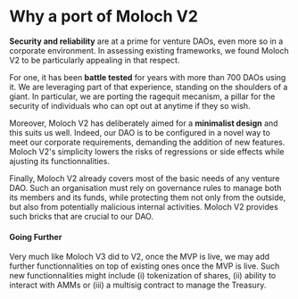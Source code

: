 # Why a port of Moloch V2

**Security and reliability** are at a prime for venture DAOs, even more so in a corporate environment. In assessing existing frameworks, we found Moloch V2 to be particularly appealing in that respect.

For one, it has been **battle tested** for years with more than 700 DAOs using it. We are leveraging part of that experience, standing on the shoulders of a giant. In particular, we are porting the ragequit mecanism, a pillar for the security of individuals who can opt out at anytime if they so wish.

Moreover, Moloch V2 has deliberately aimed for a **minimalist design** and this suits us well. Indeed, our DAO is to be configured in a novel way to meet our corporate requirements, demanding the addition of new features. Moloch V2's simplicity lowers the risks of regressions or side effects while ajusting its functionnalities.

Finally, Moloch V2 already covers most of the basic needs of any venture DAO. Such an organisation must rely on governance rules to manage both its members and its funds, while protecting them not only from the outside, but also from potentially malicious internal activities. Moloch V2 provides such bricks that are crucial to our DAO.

#### Going Further

Very much like Moloch V3 did to V2, once the MVP is live, we may add further functionnalities on top of existing ones once the MVP is live. Such new functionnalities might include (i) tokenization of shares, (ii) ability to interact with AMMs or (iii) a multisig contract to manage the Treasury.
